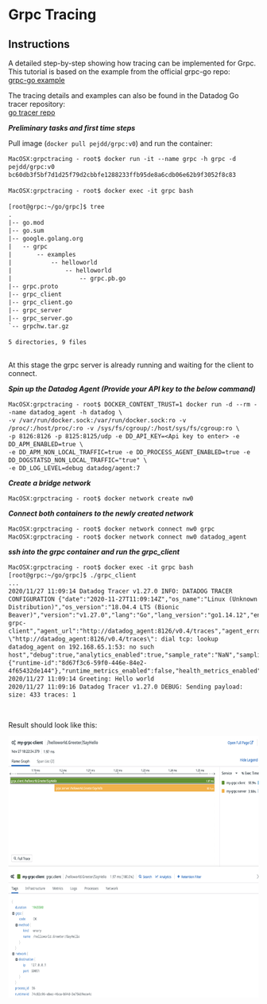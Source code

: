 # Grpc Tracing

## Instructions


A detailed step-by-step showing how tracing can be implemented for Grpc.
This tutorial is based on the example from the official grpc-go repo:<br>
[grpc-go example][https://github.com/grpc/grpc-go/tree/master/examples/helloworld] 

The tracing details and examples can also be found in the Datadog Go tracer repository:<br>
[go tracer repo][https://github.com/DataDog/dd-trace-go/blob/v1/contrib/google.golang.org/grpc/example_test.go]


**_Preliminary tasks and first time steps_**

Pull image (`docker pull pejdd/grpc:v0`) and run the container:

``` 
MacOSX:grpctracing - root$ docker run -it --name grpc -h grpc -d pejdd/grpc:v0
bc60db3f5bf7d1d25f79d2cbbfe1288233ffb95de8a6cdb06e62b9f3052f8c83

MacOSX:grpctracing - root$ docker exec -it grpc bash

[root@grpc:~/go/grpc]$ tree
.
|-- go.mod
|-- go.sum
|-- google.golang.org
|   -- grpc
|       -- examples
|           -- helloworld
|               -- helloworld
|                   -- grpc.pb.go
|-- grpc.proto
|-- grpc_client
|-- grpc_client.go
|-- grpc_server
|-- grpc_server.go
`-- grpchw.tar.gz

5 directories, 9 files


```

At this stage the grpc server is already running and waiting for the client to connect.

**_Spin up the Datadog Agent (Provide your API key  to the  below command)_** 


```
MacOSX:grpctracing - root$ DOCKER_CONTENT_TRUST=1 docker run -d --rm --name datadog_agent -h datadog \ 
-v /var/run/docker.sock:/var/run/docker.sock:ro -v /proc/:/host/proc/:ro -v /sys/fs/cgroup/:/host/sys/fs/cgroup:ro \
-p 8126:8126 -p 8125:8125/udp -e DD_API_KEY=<Api key to enter> -e DD_APM_ENABLED=true \
-e DD_APM_NON_LOCAL_TRAFFIC=true -e DD_PROCESS_AGENT_ENABLED=true -e DD_DOGSTATSD_NON_LOCAL_TRAFFIC="true" \ 
-e DD_LOG_LEVEL=debug datadog/agent:7
```


**_Create a bridge network_**

```
MacOSX:grpctracing - root$ docker network create nw0
```


**_Connect both containers to the newly created network_**

```
MacOSX:grpctracing - root$ docker network connect nw0 grpc
MacOSX:grpctracing - root$ docker network connect nw0 datadog_agent
```

**_ssh into the grpc container and run the grpc_client_**

```
MacOSX:grpctracing - root$ docker exec -it grpc bash
[root@grpc:~/go/grpc]$ ./grpc_client
...
2020/11/27 11:09:14 Datadog Tracer v1.27.0 INFO: DATADOG TRACER CONFIGURATION {"date":"2020-11-27T11:09:14Z","os_name":"Linux (Unknown Distribution)","os_version":"18.04.4 LTS (Bionic Beaver)","version":"v1.27.0","lang":"Go","lang_version":"go1.14.12","env":"","service":"my-grpc-client","agent_url":"http://datadog_agent:8126/v0.4/traces","agent_error":"Post \"http://datadog_agent:8126/v0.4/traces\": dial tcp: lookup datadog_agent on 192.168.65.1:53: no such host","debug":true,"analytics_enabled":true,"sample_rate":"NaN","sampling_rules":null,"sampling_rules_error":"","tags":{"runtime-id":"8d67f3c6-59f0-446e-84e2-4f65432de144"},"runtime_metrics_enabled":false,"health_metrics_enabled":false,"dd_version":"","architecture":"amd64","global_service":"","lambda_mode":"false"}
2020/11/27 11:09:14 Greeting: Hello world
2020/11/27 11:09:16 Datadog Tracer v1.27.0 DEBUG: Sending payload: size: 433 traces: 1

```


<br>

Result should look like this:<br>


<img src="img/grpc%20traces.png" width="680" height="525" />



[https://github.com/grpc/grpc-go/tree/master/examples/helloworld]: https://github.com/grpc/grpc-go/tree/master/examples/helloworld

[https://github.com/DataDog/dd-trace-go/blob/v1/contrib/google.golang.org/grpc/example_test.go]: https://github.com/DataDog/dd-trace-go/blob/v1/contrib/google.golang.org/grpc/example_test.go